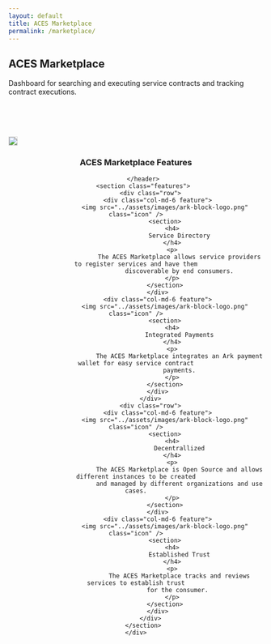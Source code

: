 ```yaml
---
layout: default
title: ACES Marketplace
permalink: /marketplace/
---
```


<div class="spacial-features customFadeInUp" data-scroll="">
    <section class="container">
        <div class="row">
            <div class="col-12">
                <div class="header">
                    <h2>ACES Marketplace</h2>
                    <p>
                        Dashboard for searching and executing service contracts
                        and tracking contract executions.
                    </p>
                </div>
            </div>
        </div>
    </section>
</div>

<div class="customFadeInUp" data-scroll="" style="margin: 80px auto 0; max-width: 1400px;">
        <img src="../assets/images/aces-marketplace-contract-form.png" class="img-fluid" style="border: 1px solid #ddd">
</div>


<div class="index-features" data-scroll>
    <div class="container">
        <header>
            <h3>ACES Marketplace Features</h3>

        </header>
        <section class="features">
            <div class="row">
                <div class="col-md-6 feature">
                    <img src="../assets/images/ark-block-logo.png" class="icon" />
                    <section>
                        <h4>
                            Service Directory
                        </h4>
                        <p>
                            The ACES Marketplace allows service providers to register services and have them
                            discoverable by end consumers.
                        </p>
                    </section>
                </div>
                <div class="col-md-6 feature">
                    <img src="../assets/images/ark-block-logo.png" class="icon" />
                    <section>
                        <h4>
                            Integrated Payments
                        </h4>
                        <p>
                            The ACES Marketplace integrates an Ark payment wallet for easy service contract
                            payments.
                        </p>
                    </section>
                </div>
            </div>
            <div class="row">
                <div class="col-md-6 feature">
                    <img src="../assets/images/ark-block-logo.png" class="icon" />
                    <section>
                        <h4>
                            Decentrallized
                        </h4>
                        <p>
                            The ACES Marketplace is Open Source and allows different instances to be created
                            and managed by different organizations and use cases.
                        </p>
                    </section>
                </div>
                <div class="col-md-6 feature">
                    <img src="../assets/images/ark-block-logo.png" class="icon" />
                    <section>
                        <h4>
                            Established Trust
                        </h4>
                        <p>
                            The ACES Marketplace tracks and reviews services to establish trust
                            for the consumer. 
                        </p>
                    </section>
                </div>
            </div>
        </section>
    </div>
</div>


<!--
<div class="index-clients">
    <div class="container">
        <header>
            <h4>Marketplace Statistics</h4>
        </header>
        <div class="about-2-stats">

            <div class="container">
                <div class="row">
                    <div class="col-md-3 text-center">
                        <span>4</span>
                        <p>Listeners</p>
                    </div>
                    <div class="col-md-3 text-center">
                        <span>1</span>
                        <p>Services</p>
                    </div>
                    <div class="col-md-3 text-center">
                        <span>1</span>
                        <p>Marketplaces</p>
                    </div>
                    <div class="col-md-3 text-center">
                        <span>0 BTC</span>
                        <p>Volume</p>
                    </div>
                </div>
            </div>
        </div>
    </div>
</div>
-->
